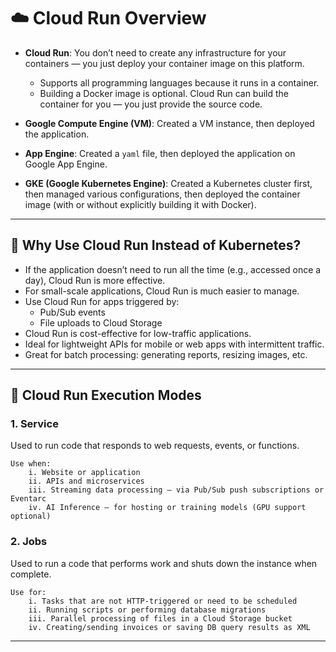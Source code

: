 # ☁️ Cloud Run Overview

- **Cloud Run**: You don’t need to create any infrastructure for your containers — you just deploy your container image on this platform.
	- Supports all programming languages because it runs in a container.
	- Building a Docker image is optional. Cloud Run can build the container for you — you just provide the source code.

- **Google Compute Engine (VM)**: Created a VM instance, then deployed the application.

- **App Engine**: Created a `yaml` file, then deployed the application on Google App Engine.

- **GKE (Google Kubernetes Engine)**: Created a Kubernetes cluster first, then managed various configurations, then deployed the container image (with or without explicitly building it with Docker).

---

## 🤔 Why Use Cloud Run Instead of Kubernetes?

- If the application doesn’t need to run all the time (e.g., accessed once a day), Cloud Run is more effective.
- For small-scale applications, Cloud Run is much easier to manage.
- Use Cloud Run for apps triggered by:
	- Pub/Sub events  
	- File uploads to Cloud Storage  
- Cloud Run is cost-effective for low-traffic applications.
- Ideal for lightweight APIs for mobile or web apps with intermittent traffic.
- Great for batch processing: generating reports, resizing images, etc.

---

## 🚀 Cloud Run Execution Modes

### 1. **Service**
Used to run code that responds to web requests, events, or functions.

	Use when:
		i. Website or application
		ii. APIs and microservices
		iii. Streaming data processing — via Pub/Sub push subscriptions or Eventarc
		iv. AI Inference — for hosting or training models (GPU support optional)

### 2. **Jobs**
Used to run a code that performs work and shuts down the instance when complete.

	Use for:
		i. Tasks that are not HTTP-triggered or need to be scheduled
		ii. Running scripts or performing database migrations
		iii. Parallel processing of files in a Cloud Storage bucket
		iv. Creating/sending invoices or saving DB query results as XML

---
